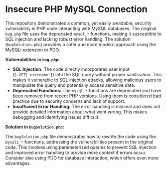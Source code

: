 # Insecure PHP MySQL Connection

This repository demonstrates a common, yet easily avoidable, security vulnerability in PHP code interacting with MySQL databases.  The original `bug.php` file uses the deprecated `mysql_*` functions, making it susceptible to SQL injection and lacking robust error handling. The solution (`bugSolution.php`) provides a safer and more modern approach using the MySQLi extension or PDO.

**Vulnerabilities in `bug.php`:**

* **SQL Injection:** The code directly incorporates user input (`$_GET['username']`) into the SQL query without proper sanitization. This makes it vulnerable to SQL injection attacks, allowing malicious users to manipulate the query and potentially access sensitive data.
* **Deprecated Functions:** The `mysql_*` functions are deprecated and have been removed from recent PHP versions. Using them is considered bad practice due to security concerns and lack of support.
* **Insufficient Error Handling:** The error handling is minimal and does not provide detailed information about what went wrong. This makes debugging and identifying issues difficult.

**Solution in `bugSolution.php`:**

The `bugSolution.php` file demonstrates how to rewrite the code using the `mysqli_*` functions, addressing the vulnerabilities present in the original code.  This involves using parameterized queries to prevent SQL injection and improved error handling to provide more context if errors occur.  Consider also using PDO for database interaction, which offers even more advantages.